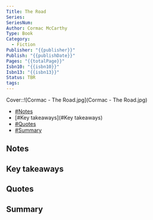 ```yaml
---
Title: The Road
Series: 
SeriesNum: 
Author: Cormac McCarthy
Type: Book
Category:
  - Fiction
Publisher: "{{publisher}}"
Publish: "{{publishDate}}"
Pages: "{{totalPage}}"
Isbn10: "{{isbn10}}"
Isbn13: "{{isbn13}}"
Status: TBR
tags: 
---
```


Cover::![Cormac - The Road.jpg](Cormac - The Road.jpg)



- [#Notes](#Notes)
- [#Key takeaways](#Key takeaways)
- [#Quotes](#Quotes)
- [#Summary](#Summary)

## Notes

## Key takeaways

## Quotes

## Summary






